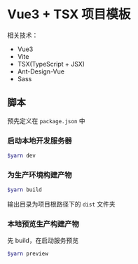 # Vue3 + TSX 项目模板
相关技术：
- Vue3
- Vite
- TSX(TypeScript + JSX)
- Ant-Design-Vue
- Sass

## 脚本
预先定义在 `package.json` 中
### 启动本地开发服务器
```bash
$yarn dev
```

### 为生产环境构建产物
```bash
$yarn build
```
输出目录为项目根路径下的 `dist` 文件夹

### 本地预览生产构建产物
先 build，在启动服务预览
```bash
$yarn preview
```